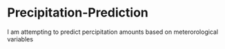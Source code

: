 # Precipitation-Prediction
I am attempting to predict percipitation amounts based on meterorological variables
